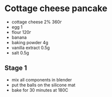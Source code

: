 # Cottage cheese pancake

* cottage cheese 2% 360г
* egg 1
* flour 120г
* banana
* baking powder 4g
* vanilla extract 0.5g
* salt 0.5g

## Stage 1

* mix all components in blender
* put the balls on the silicone mat
* bake for 30 minutes at 180C
